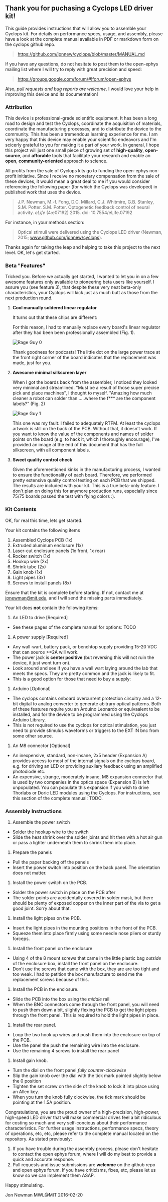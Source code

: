## Thank you for puchasing a Cyclops LED driver kit!
This  guide provides instructions that will allow you to assemble your Cyclops
kit. For details on performance specs, usage, and assembly, please have a look
at the complete manual available in PDF or markdown form on the cyclops github
repo.

> https://github.com/jonnew/cyclops/blob/master/MANUAL.md

If you have any questions, do not hesitate to post them to the open-ephys
mailing list where I will try to reply with great precision and speed:

> https://groups.google.com/forum/#!forum/open-ephys

Also, _pull requests and bug reports are welcome_. I would love your help in
improving this device and its documentation!

### Attribution
This device is professional-grade scientific equipment. It has been a long road
to design and test the Cyclops, coordinate the acquisition of materials,
coordinate the manufacturing processes, and to distribute the device to the
community. This has been a tremendous learning experience for me. I am very
happy that this device may enable your scientific endeavors and I'm scicerly
grateful to you for making it a part of your work. In general, I hope this
project will just one small piece of growing set of __high-quality__,
__open-source__, and __afforable__ tools that facilitate your research and
enable an __open__, __community-oriented__ approach to science.

All profits from the sale of Cyclops kits go to funding the open-ephys
non-profit initiative. Since I receive no monetary compensation from the sale
of these devices, it would mean a great deal to me if you would consider
referencing the following paper (for which the Cyclops was developed) in
published work that uses the device.

> J.P. Newman, M.-f. Fong, D.C. Millard, C.J. Whitmire, G.B. Stanley, S.M.
> Potter. S.M. Potter. Optogenetic feedback control of neural activity. _eLife_
> (4:e07192) 2015. doi: 10.7554/eLife.07192

For instance, in your methods section:

> Optical stimuli were delivered using the Cyclops LED driver (Newman, 2015;
> www.github.com/jonnew/cyclops).

Thanks again for taking the leap and helping to take this project to the next
level. OK, let's get started.

### Beta "Features"
Tricked you. Before we actually get started, I wanted to let you in on a few
awesome features only available to pioneering beta users like yourself. I
assure you (see feature 3), that despite these very neat beta-only
characteristics, your Cyclops will kick just as much butt as those from the
next production round.

1. __Cool manually soldered linear regulator__

    It turns out that these chips are different:
    
    For this reason, I had to manually replace every board's linear regulator after
    they had been been professionally assembled (Fig. 1).
    
    ![Rage Guy 0](rage-guy_00.png)
    
    Thank goodness for podcasts! The little dot on the large power trace at the
    front right corner of the board indicates that the replacement was made, just
    for you.

2. __Awesome minimal silkscreen layer__

    When I got the boards back from the assembler, I noticed they looked very
    minimal and streamlined. "Must be a result of those super precise pick and
    place machines", I thought to myself. "Amazing how much cleaner a robot can
    solder than......where the f\*\*\* are the component labels?" (Fig. 2)
    
    ![Rage Guy 1](rage-guy_01.png)
    
    This one was my fault: I failed to adequately RTFM. At least the cyclops
    artwork is still on the back of the PCB. Without that, it doesn't work. If you
    want to know the value of the components and names of solder points on the
    board (e.g. to hack it, which I thoroughly encourage), I've provided an image
    at the end of this document that has the full silkscreen, with all component
    labels.

3. __Sweet quality control check__

    Given the aforementioned kinks in the manufacturing process, I wanted to ensure
    the functionality of each board. Therefore, we performed pretty extensive quality
    control testing on each PCB that we shipped. The results are included with
    your kit. This is a true beta-only feature. I don't plan on doing this for
    anymore production runs, especially since 75/75 boards passed the test with
    flying colors :).

### Kit Contents
OK, for real this time, lets get started.

Your kit contains the following items

1. Assembled Cyclops PCB (1x)
1. Extruded aluminum enclosure (1x)
1. Laser-cut enclosure panels (1x front, 1x rear)
1. Rocker switch (1x)
1. Hookup wire (2x)
1. Shrink tube (2x)
1. Gain knob (1x)
1. Light pipes (3x)
1. Screws to install panels (8x)

Ensure that the kit is complete before starting. If not, contact me at
jpnewman@mit.edu, and I will send the missing parts immediately.

Your kit does __not__ contain the following items:

1. An LED to drive [Required]

  - See these pages of the complete manual for options: TODO

1. A power supply [Required]

  - Any wall-wart, battery pack, or benchtop supply providing 15-20 VDC that
    can source >=2A will work.
  - The power jack is __center positive__ (but reversing this will not ruin the
    device, it just wont turn on).
  - Look around and see if you have a wall wart laying around the lab that
    meets the specs. They are pretty common and the jack is likely to fit.
  - This is a good option for those that need to buy a supply: 

1. Arduino [Optional]

  - The cyclops contains onboard overcurrent protection circuitry and a 12-bit
    digital to analog converter to generate abitrary optical patterns. Both of
    these features require you an Arduino Leonardo or equivaalent to be
    installed, and for the device to be programmed using the Cyclops Arduino
    Library. 
  - This is not required to use the cyclops for optical stimulation, you just
    need to provide stimulus waveforms or triggers to the EXT IN bnc from some
    other source.

1. An M8 connector [Optional]

  - An inexpensive, standard, non-insane, 2x5 header (Expansion A) provides
    access to most of the internal signals on the cyclops board, e.g. for
    driving an LED or providing auxilary feedback using an amplified photodiode
    etc.
  - An expensive, strange, moderately insane, M8 expansion connector that is used by two
    companies in the optics space (Expansion B) is left unpopulated. You can populate
    this expansion if you wish to drive Thorlabs or Doric LED modules using the
    Cyclops. For instructions, see this section of the complete manual: TODO.

### Assembly Instructions

1. Assemble the power switch

  - Solder the hookup wire to the switch
  - Slide the heat shrink over the solder joints and hit then with a hot air gun
    or pass a lighter underneath them to shrink them into place.

1. Prepare the panels

  - Pull the paper backing off the panels
  - Insert the power switch into position on the back panel. The orientation
    does not matter.

1. Install the power switch on the PCB. 

  - Solder the power switch in place on the PCB after
  - The solder points are accidentally covered in solder mask, but there should
    be plenty of exposed copper on the inner part of the via to get a good
    joint. Sorry about that. 

1. Install the light pipes on the PCB.

  - Insert the light pipes in the mounting positions in the front of the PCB. 
  - Squeeze them into place firmly using some needle nose pliers or sturdy forceps.

1. Install the front panel on the enclosure

  - Using 4 of the 8 mount screws that came in the little plastic bag _outside_
    of the enclosure box, install the front panel on the enclosure.
  - Don't use the screws that came with the box, they are are too tight and too
    weak. I had to petition the box manufacture to send me the replacement
    screws because of this.

1. Install the PCB in the enclosure. 

  - Slide the PCB into the box using the _middle_ rail
  - When the BNC connectors come through the front panel, you will need to push
    them down a bit, slightly flexing the PCB to get the light pipes through
    the front panel. This is required to hold the light pipes in place. 

1. Install the rear panel. 

  - Loop the two hook up wires and push them into the enclosure on top of the PCB. 
  - Use the panel the push the remaining wire into the enclosure.
  - Use the remaining 4 screws to install the rear panel

1. Install gain knob.

  - Turn the dial on the front panel _fully counter-clockwise_
  - Slip the gain knob over the dial with the tick mark pointed slightly below the 0 position
  - Tighten the set screw on the side of the knob to lock it into place using an Allen key.
  - When you turn the knob fully clockwise, the tick mark should be pointing at the 1.5A position.

Congratulations, you are the proud owner of a high-precision, high-power,
high-speed LED driver that will make commercial drives feel a bit ridiculous
for costing so much and very self-concious about their performance
characteristics. For further usage instructions, performance specs, theory of
operations, etc, etc, please refer to the complete manual located on the
repository. As stated previously:

1. If you have trouble during the assembly process, please don't hesitate to
   contact the open ephys forum, where I will do my best to provide a quick and
   accurate response.
1. Pull requests and issue submissions are __welcome__ on the github repo and
   open ephys forum. If you have criticisms, fixes, etc, please let us know so
   we can implement them ASAP.

Happy stimulating.

Jon Newman
MWL@MIT
2016-02-20
